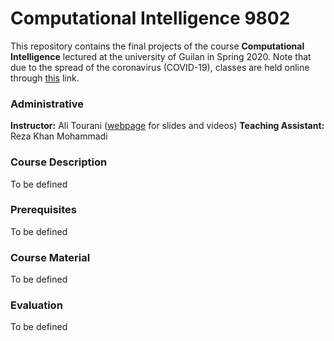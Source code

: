 # Computational Intelligence 9802
This repository contains the final projects of the course **Computational Intelligence** lectured at the university of Guilan in Spring 2020. Note that due to the spread of the coronavirus (COVID-19), classes are held online through [this](https://ecent.guilan.ac.ir/ "this") link.

### Administrative
**Instructor:** Ali Tourani ([webpage](http://alitourani.ir/downloadable-files/ "webpage") for slides and videos)
**Teaching Assistant:** Reza Khan Mohammadi

### Course Description
To be defined

### Prerequisites
To be defined

### Course Material
To be defined

### Evaluation
To be defined
